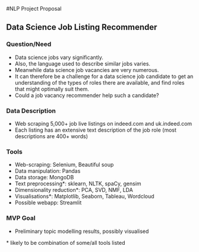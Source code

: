 #NLP Project Proposal

## Data Science Job Listing Recommender

### Question/Need

- Data science jobs vary significantly. 
- Also, the language used to describe similar jobs varies.
- Meanwhile data science job vacancies are very numerous.
- It can therefore be a challenge for a data science job candidate to get an understanding of the types of roles there are available, and find roles that might optimally suit them.
- Could a job vacancy recommender help such a candidate?


### Data Description

- Web scraping 5,000+ job live listings on indeed.com and uk.indeed.com
- Each listing has an extensive text description of the job role (most descriptions are 400+ words)
 
### Tools

- Web-scraping: Selenium, Beautiful soup
- Data manipulation: Pandas
- Data storage: MongoDB
- Text preprocessing*: sklearn, NLTK, spaCy, gensim
- Dimensionality reduction*: PCA, SVD, NMF, LDA 
- Visualisations*: Matplotlib, Seaborn, Tableau, Wordcloud
- Possible webapp: Streamlit

### MVP Goal

- Preliminary topic modelling results, possibly visualised

\* likely to be combination of some/all tools listed
